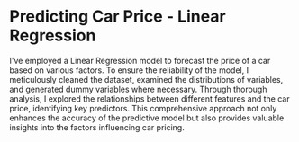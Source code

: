 # Predicting Car Price - Linear Regression
I've employed a Linear Regression model to forecast the price of a car based on various factors. To ensure the reliability of the model, I meticulously cleaned the dataset, examined the distributions of variables, and generated dummy variables where necessary. Through thorough analysis, I explored the relationships between different features and the car price, identifying key predictors. This comprehensive approach not only enhances the accuracy of the predictive model but also provides valuable insights into the factors influencing car pricing.
